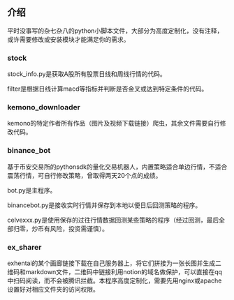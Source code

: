 ## 介绍
平时没事写的杂七杂八的python小脚本文件，大部分为高度定制化，没有注释，或许需要修改或安装模块才能满足你的需求。

### stock
stock_info.py是获取A股所有股票日线和周线行情的代码。

filter是根据日线计算macd等指标并判断是否金叉或达到特定条件的代码。

### kemono_downloader
kemono的特定作者所有作品（图片及视频下载链接）爬虫，其余文件需要自行修改代码。

### binance_bot
基于币安交易所的pythonsdk的量化交易机器人，内置策略适合单边行情，不适合震荡行情，可自行修改策略，曾取得两天20个点的成绩。

bot.py是主程序。

binancebot.py是接收实时行情并保存到本地以便日后回测策略的程序。

celvexxx.py是使用保存的过往行情数据回测某些策略的程序（经过回测，最后全部归零，炒币有风险，投资需谨慎）。

### ex_sharer
exhentai的某个画廊链接下载在自己服务器上，将它们拼接为一张长图并生成二维码和markdown文件，二维码中链接利用notion的域名做保护，可以直接在qq中扫码阅读，而不会被腾讯拦截。本程序高度定制化，需要先用nginx或apache设置好对相应文件夹的访问权限。

